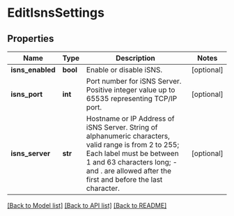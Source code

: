 # EditIsnsSettings

## Properties
Name | Type | Description | Notes
------------ | ------------- | ------------- | -------------
**isns_enabled** | **bool** | Enable or disable iSNS. | [optional] 
**isns_port** | **int** | Port number for iSNS Server. Positive integer value up to 65535 representing TCP/IP port. | [optional] 
**isns_server** | **str** | Hostname or IP Address of iSNS Server. String of alphanumeric characters, valid range is from 2 to 255; Each label must be between 1 and 63 characters long; - and . are allowed after the first and before the last character. | [optional] 

[[Back to Model list]](../README.md#documentation-for-models) [[Back to API list]](../README.md#documentation-for-api-endpoints) [[Back to README]](../README.md)


